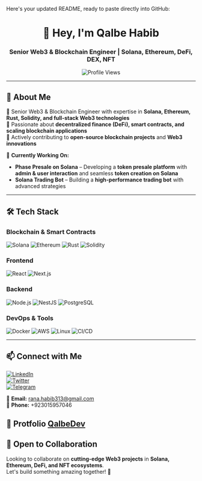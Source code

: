 Here's your updated README, ready to paste directly into GitHub:

<h1 align="center">👋 Hey, I'm Qalbe Habib</h1>
<h3 align="center">Senior Web3 & Blockchain Engineer | Solana, Ethereum, DeFi, DEX, NFT</h3>

<p align="center">
    <img src="https://komarev.com/ghpvc/?username=qalbehabib&label=Profile%20views&color=0e75b6&style=flat" alt="Profile Views" />
</p>

---

## 🚀 About Me  
🔹 Senior Web3 & Blockchain Engineer with expertise in **Solana, Ethereum, Rust, Solidity, and full-stack Web3 technologies**  
🔹 Passionate about **decentralized finance (DeFi), smart contracts, and scaling blockchain applications**  
🔹 Actively contributing to **open-source blockchain projects** and **Web3 innovations**  

📌 **Currently Working On:**  
- **Phase Presale on Solana** – Developing a **token presale platform** with **admin & user interaction** and seamless **token creation on Solana**  
- **Solana Trading Bot** – Building a **high-performance trading bot** with advanced strategies  

---



## 🛠️ Tech Stack  

### **Blockchain & Smart Contracts**  
![Solana](https://img.shields.io/badge/Solana-%23434de3?style=flat&logo=solana&logoColor=white)
![Ethereum](https://img.shields.io/badge/Ethereum-%23434de3?style=flat&logo=ethereum&logoColor=white)
![Rust](https://img.shields.io/badge/Rust-%23E57373?style=flat&logo=rust&logoColor=white)
![Solidity](https://img.shields.io/badge/Solidity-%231572B6?style=flat&logo=solidity&logoColor=white)

### **Frontend**  
![React](https://img.shields.io/badge/React-%2361DAFB?style=flat&logo=react&logoColor=white)
![Next.js](https://img.shields.io/badge/Next.js-%23000000?style=flat&logo=nextdotjs&logoColor=white)

### **Backend**  
![Node.js](https://img.shields.io/badge/Node.js-%23339933?style=flat&logo=node.js&logoColor=white)
![NestJS](https://img.shields.io/badge/Nest.js-%23E0234E?style=flat&logo=nestjs&logoColor=white)
![PostgreSQL](https://img.shields.io/badge/PostgreSQL-%234169E1?style=flat&logo=postgresql&logoColor=white)

### **DevOps & Tools**  
![Docker](https://img.shields.io/badge/Docker-%232496ED?style=flat&logo=docker&logoColor=white)
![AWS](https://img.shields.io/badge/AWS-%23FF9900?style=flat&logo=amazonaws&logoColor=white)
![Linux](https://img.shields.io/badge/Linux-%23FCC624?style=flat&logo=linux&logoColor=white)
![CI/CD](https://img.shields.io/badge/CI/CD-%23E57373?style=flat&logo=githubactions&logoColor=white)

---

## 📫 Connect with Me  

[![LinkedIn](https://img.shields.io/badge/LinkedIn-Connect-blue?logo=linkedin)](https://www.linkedin.com/in/qalbehabib/)  
[![Twitter](https://img.shields.io/badge/Twitter-Follow-blue?logo=twitter)](https://twitter.com/qalbehabib313)  
[![Telegram](https://img.shields.io/badge/Telegram-Chat-blue?logo=telegram)](https://t.me/qalbehabib)  

📧 **Email:** rana.habib313@gmail.com  
📱 **Phone:** +923015957046

🔗 **Protfolio** [QalbeDev](https://qalbehabib.com)  
---

## 🚀 Open to Collaboration  
Looking to collaborate on **cutting-edge Web3 projects** in **Solana, Ethereum, DeFi, and NFT ecosystems**.  
Let's build something amazing together! 🚀
